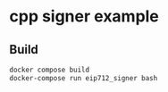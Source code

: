 # cpp signer example


## Build

```bash
docker compose build
docker-compose run eip712_signer bash
```
